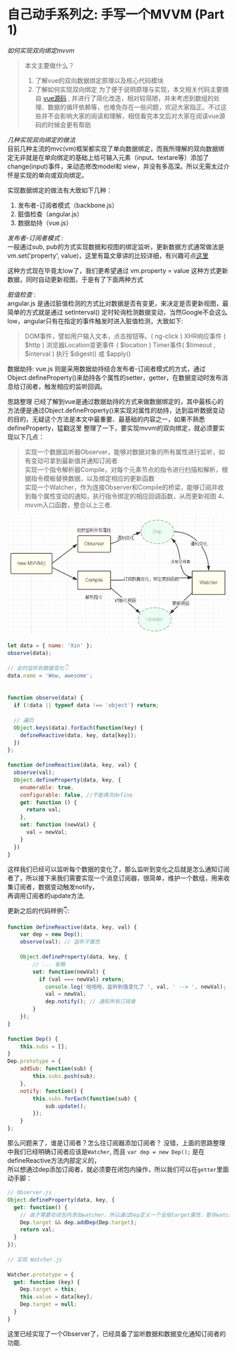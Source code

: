 # 自己动手系列之: 手写一个MVVM (Part 1)
*如何实现双向绑定mvvm*

> 本文主要做什么？
> 1. 了解vue的双向数据绑定原理以及核心代码模块
> 2. 了解如何实现双向绑定
> 为了便于说明原理与实现，本文相关代码主要摘自 [vue源码](https://github.com/vuejs/vue) , 并进行了简化改造，相对较简陋，并未考虑到数组的处理、数据的循环依赖等，也难免存在一些问题，欢迎大家指正。不过这些并不会影响大家的阅读和理解，相信看完本文后对大家在阅读vue源码的时候会更有帮助

*几种实现双向绑定的做法*  
目前几种主流的mvc(vm)框架都实现了单向数据绑定，而我所理解的双向数据绑定无非就是在单向绑定的基础上给可输入元素（input、textare等）添加了change(input)事件，来动态修改model和 view，并没有多高深。所以无需太过介怀是实现的单向或双向绑定。

实现数据绑定的做法有大致如下几种：
1. 发布者-订阅者模式（backbone.js）
2. 脏值检查（angular.js）
3. 数据劫持（vue.js）

*发布者-订阅者模式* :   
一般通过sub, pub的方式实现数据和视图的绑定监听，更新数据方式通常做法是 vm.set('property', value)，这里有篇文章讲的比较详细，有兴趣可点[这里](http://www.html-js.com/article/Study-of-twoway-data-binding-JavaScript-talk-about-JavaScript-every-day)

这种方式现在毕竟太low了，我们更希望通过 vm.property = value 这种方式更新数据，同时自动更新视图，于是有了下面两种方式

*脏值检查* :   
angular.js 是通过脏值检测的方式比对数据是否有变更，来决定是否更新视图，最简单的方式就是通过 setInterval() 定时轮询检测数据变动，当然Google不会这么low，angular只有在指定的事件触发时进入脏值检测，大致如下:  

> DOM事件，譬如用户输入文本，点击按钮等。( ng-click )
> XHR响应事件 ( $http )
> 浏览器Location变更事件 ( $location )
> Timer事件( $timeout , $interval )
> 执行 $digest() 或 $apply()

数据劫持: vue.js 则是采用数据劫持结合发布者-订阅者模式的方式，通过Object.defineProperty()来劫持各个属性的setter，getter，在数据变动时发布消息给订阅者，触发相应的监听回调。  

思路整理
已经了解到vue是通过数据劫持的方式来做数据绑定的，其中最核心的方法便是通过Object.defineProperty()来实现对属性的劫持，达到监听数据变动的目的，无疑这个方法是本文中最重要、最基础的内容之一，如果不熟悉defineProperty，猛戳这里 整理了一下，要实现mvvm的双向绑定，就必须要实现以下几点： 
> 实现一个数据监听器Observer，能够对数据对象的所有属性进行监听，如有变动可拿到最新值并通知订阅者  
> 实现一个指令解析器Compile，对每个元素节点的指令进行扫描和解析，根据指令模板替换数据，以及绑定相应的更新函数   
> 实现一个Watcher，作为连接Observer和Compile的桥梁，能够订阅并收到每个属性变动的通知，执行指令绑定的相应回调函数，从而更新视图 4、mvvm入口函数，整合以上三者. 

<!-- [![示例](https://raw.githubusercontent.com/mactanxin/xin-vue-blog/master/src/statics/images/mvvm.png)](https://tanx.in/2020/vue-mvvm/) -->

![示例](https://raw.githubusercontent.com/mactanxin/xin-vue-blog/master/src/statics/images/mvvm.png "")

```javascript
let data = { name: 'Xin' };
observe(data);

// 此时监听到数据变化👇
data.name = 'Wow, awesome';


function observe(data) {
  if (!data || typeof data !== 'object') return;

  // 遍历
  Object.keys(data).forEach(function(key) {
    defineReactive(data, key, data[key]);
  })
};

function defineReactive(data, key, val) {
  observe(val);
  Object.defineProperty(data, key, {
    enumerable: true,
    configurable: false, //不能再次define
    get: function () {
      return val;
    },
    set: function (newVal) {
      val = newVal;
    }
  })
}
```

这样我们已经可以监听每个数据的变化了，那么监听到变化之后就是怎么通知订阅者了，所以接下来我们需要实现一个消息订阅器，很简单，维护一个数组，用来收集订阅者，数据变动触发notify，  
再调用订阅者的update方法.  

更新之后的代码样例👇:  

```javascript
function defineReactive(data, key, val) {
    var dep = new Dep();
    observe(val); // 监听子属性

    Object.defineProperty(data, key, {
        // ... 省略
        set: function(newVal) {
          if (val === newVal) return;
            console.log('哈哈哈，监听到值变化了 ', val, ' --> ', newVal);
            val = newVal;
            dep.notify(); // 通知所有订阅者
        }
    });
}

function Dep() {
    this.subs = [];
}
Dep.prototype = {
    addSub: function(sub) {
        this.subs.push(sub);
    },
    notify: function() {
        this.subs.forEach(function(sub) {
            sub.update();
        });
    }
};
```

那么问题来了，谁是订阅者？怎么往订阅器添加订阅者？ 没错，上面的思路整理中我们已经明确订阅者应该是`Watcher`, 而且
`var dep = new Dep();` 是在 defineReactive方法内部定义的，  
所以想通过dep添加订阅者，就必须要在闭包内操作，所以我们可以在`getter`里面动手脚：


```javascript
// Observer.js
Object.defineProperty(data, key, {
  get: function() {
    // 由于需要在闭包内添加watcher，所以通过Dep定义一个全局target属性，暂存watcher, 添加完移除
    Dep.target && dep.addDep(Dep.target);
    return val;
  }
});

// 实现 Watcher.js

Watcher.prototype = {
  get: function (key) {
    Dep.target = this;
    this.value = data[key];
    Dep.target = null;
  }
}
```


这里已经实现了一个Observer了，已经具备了监听数据和数据变化通知订阅者的功能. 